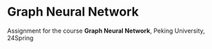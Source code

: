 # Graph Neural Network

Assignment for the course **Graph Neural Network**, Peking University, 24Spring
